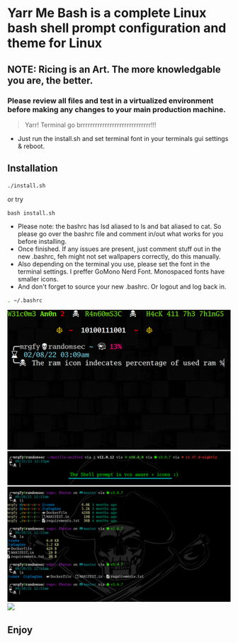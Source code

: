 # Yarr Me Bash is a complete Linux bash shell prompt configuration and theme for Linux

## NOTE: Ricing is an Art. The more knowledgable you are, the better.
### Please review all files and test in a virtualized environment before making any changes to your main production machine.

> Yarr! Terminal go brrrrrrrrrrrrrrrrrrrrrrrrrrrrr!!!

* Just run the install.sh and set terminal font in your terminals gui settings & reboot.

## Installation

```bash
./install.sh
```

   or try

```
bash install.sh
```

* Please note: the bashrc has lsd aliased to ls and bat aliased to cat. So please go over the bashrc file and comment in/out what works for you before installing.
* Once finished. If any issues are present, just comment stuff out in the new .bashrc, feh might not set wallpapers correctly, do this manually.
* Also depending on the terminal you use, please set the font in the terminal settings. I preffer GoMono Nerd Font. Monospaced fonts have smaller icons.
* And don't forget to source your new .bashrc. Or logout and log back in.

```bash
. ~/.bashrc
```

![](Screenshots/terminal.gif)
![](Screenshots/yarmearch.png)
![](Screenshots/yarmearch-2.png)
![](Screenshots/Screenshot_1.png)

## Enjoy
